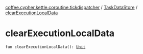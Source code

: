 [coffee.cypher.kettle.coroutine.tickdispatcher](../index.md) / [TaskDataStore](index.md) / [clearExecutionLocalData](./clear-execution-local-data.md)

# clearExecutionLocalData

`fun clearExecutionLocalData(): `[`Unit`](https://kotlinlang.org/api/latest/jvm/stdlib/kotlin/-unit/index.html)